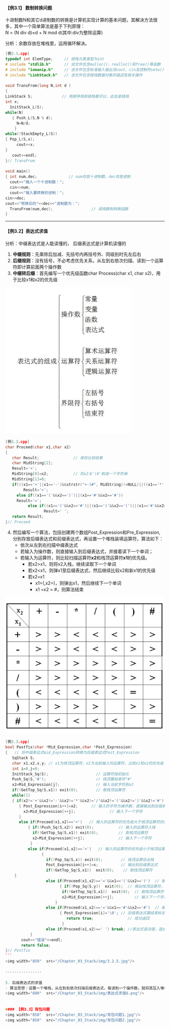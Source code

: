#### 【例3.1】 数制转换问题
 十进制数N和其它d进制数的转换是计算机实现计算的基本问题，其解决方法很多，其中一个简单算法是基于下列原理：<br>
N = (N div d)×d + N mod d(其中:div为整除运算)<br>

分析：余数存放在堆栈里，运用循环解决。
```c++
[例3.1.cpp]
typedef int ElemType;     // 链栈元素类型为int
# include "stdlib.h"      // 该文件包含malloc()、realloc()和free()等函数
# include "iomanip.h"     // 该文件包含标准输入输出流cout、cin及控制符setw()
# include "LinkStack.h"   // 该文件包含链栈数据对象的描述及相关操作

void TransFrom(long N,int d )
{
LinkStack S;             // 用顺序栈和链栈都可以，此处是链栈
int x;
  InitStack_L(S);
while(N)
   { Push_L(S,N % d);
     N=N/d;
    }
while(!StackEmpty_L(S))
{ Pop_L(S,x);
     cout<<x;
}
   cout<<endl;
}// TransFrom

void main()
{ int num,dec;              // num存放十进制数，dec存放进制
  cout<<"输入一个十进制数：";
  cin>>num;
  cout<<"输入要转换的进制：";
cin>>dec;  
cout<<"转换后的"<<dec<<"进制数为："; 
  TransFrom(num,dec);                 // 调用数制转换函数
}	
```

----------------

#### 【例3.2】表达式求值

分析：中缀表达式是人能读懂的， 后缀表达式是计算机读懂的
1. **中缀规则**：先乘除后加减、先括号内再括号外、同级别时先左后右
2. **后缀规则**：没有括号，不必考虑优先关系，从左到右依次扫描、读到一个运算符即计算前面两个操作数
3. **中缀转后缀**：首先编写一个优先级函数char Process(char x1, char x2)，用于比较x1和x2的优先级
<img width="400"  src="/Chapter_03_Stack/img/3.2.jpg"/>

```c++
[例3.2.cpp]
char Proceed(char x1,char x2)
{           
   char Result;               // 保存比较结果
   char MidString[2];         
   Result='<';                
   MidString[0]=x2;           // 将x2与'\0'构成一个字符串
   MidString[1]=0;
   if(((x1=='+'||x1=='-')&&strstr("+-)#", MidString)!=NULL)||((x1=='*'||x1=='/')&&strstr("+-*/)#", MidString)!=NULL)||(x1==')'&&strstr("+_*/)#", MidString)!=NULL))
        Result='>';  
     else if((x1=='('&&x2==')')||(x1=='#'&&x2=='#'))
     Result='=';  
          else if((x1=='('&&x2=='#')||(x1==')'&&x2=='(')||(x1=='#'&&x2==')'))
                 Result=' '; 
   return Result;
}// Proceed
```

4. 然后编写一个算法，包括创建两个数组Post_Expression和Pre_Expression,分别存放后缀表达式和前缀表达式，再设置一个堆栈装填运算符，算法如下：<br>
   - 依次从左到右扫描中缀表达式
   - 若输入为操作数，则直接输入到后缀表达式，并接着读下一个单词；
   - 若输入为运算符，则比较扫描运算符**x2**和栈顶运算符**x1**的优先级。
        - 若x2>x1，则将x2入栈，继续读取下一个单词
        - 若x2<x1，则弹x1至后缀表达式，然后继续比较x2和新x1的优先级
        - 若x2=x1
            - x1=(,x2=)，则弹出x1，然后继续下一个单词
            - x1 =x2 = #，则算法结束

<img width="600"  src="/Chapter_03_Stack/img/3.3.3.jpg"/>

`````c++
[例3.3.cpp]
bool Postfix(char *Mid_Expression,char *Post_Expression)
{   // 将中缀表达式mid_Expression转换为后缀表达式Post_Expression
   SqStack S;
   char x1,x2,x,y; // x1为栈顶运算符，x2为当前输入的运算符，比较x1和x2的优先级
   int i=0,j=0;
   InitStack_Sq(S);                     // 运算符栈初始化
   Push_Sq(S,'#');                      // 栈顶置结束符"#"
   x2=Mid_Expression[j];                // 输入当前字符到x2
   if(!GetTop_Sq(S,x1)) exit(0);        // 取栈顶运算符
   while(1)
   { if(x2!='+'&&x2!='-'&&x2!='*'&&x2!='/'&&x2!='('&&x2!=')'&&x2!='#')
	  { Post_Expression[i++]=x2;      // 输入的字符为操作数，直接输出到后缀表达式
        x2=Mid_Expression[++j];               // 输入下一个字符
      }
      else if(Proceed(x1,x2)=='<')   // 输入的运算符的优先级大于栈顶运算符的优先级
	      { if(!Push_Sq(S,x2)) exit(0);           // 输入的运算符入栈
            if(!GetTop_Sq(S,x1)) exit(0);         // 取栈顶运算符
            x2=Mid_Expression[++j];               // 输入下一个字符
	       }
          else if(Proceed(x1,x2)=='>')   // 输入的运算符的优先级小于栈顶运算符的优先级 
	            {
                  if(!Pop_Sq(S,x)) exit(0);        // 栈顶运算任出栈
                  Post_Expression[i++]=x;          // 输出到后缀表达式
                  if(!GetTop_Sq(S,x1))  exit(0);    // 取栈顶运算符
	}
                  else if(Proceed(x1,x2)=='='&&x1=='('&&x2==')')  // 输入的运算符的优先级等于栈顶运算任的优先级,且栈顶运算符为"("，输入的运算符为")"
	                    { if(!Pop_Sq(S,y))  exit(0);  // 弹出栈顶运算符，不输出到后缀表达式
                         if(!GetTop_Sq(S,x1))  exit(0);  // 取栈顶运算符
                         x2=Mid_Expression[++j];         // 输入下一个字符
	                  }
                  else if(Proceed(x1,x2)=='='&&x1=='#'&&x2=='#')  // 输入的运算符的优先级等于栈顶运算任的优先级,且栈顶运算符和输入的运算符为都为"#"
                        { Post_Expression[i]='\0'; // 后缀表达式置结束标志
		                   return true;               // 成功返回
	                     }
                  else if(Proceed(x1,x2)==' ') break; //表达式语法错，退出
           } 
       cout<<"错误"<<endl;
       return false;	
}// Postfix
```
<img width="850"  src="/Chapter_03_Stack/img/3.2.5.jpg"/>

----------------

5. 后缀表达式的求值
- 算法思想：设置一个堆栈，从左到右依次扫描后缀表达式，每读到一个操作数，就将其压入堆栈；每读到一个运算符，就从栈顶去除两个操作数施以该运算符所代表的操作，并把计算结果作为一个新的操作数压如堆栈。
<img width="600"  src="/Chapter_03_Stack/img/表达式求值6.png"/>


#### 【例3.3】背包问题
<img width="850"  src="/Chapter_03_Stack/img/背包问题1.jpg"/>
<img width="850"  src="/Chapter_03_Stack/img/背包问题2.jpg"/>
